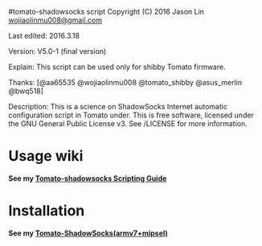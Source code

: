 #tomato-shadowsocks script
Copyright (C) 2016 Jason Lin <wojiaolinmu008@gmail.com>
 
Last edited: 2016.3.18

Version: V5.0-1 (final version)

Explain: This script can be used only for shibby Tomato firmware.

Thanks: [@aa65535 @wojiaolinmu008 @tomato_shibby @asus_merlin @bwq518]

Description: This is a science on ShadowSocks Internet automatic configuration script in Tomato under.
This is free software, licensed under the GNU General Public License v3.
See /LICENSE for more information.

# Usage wiki
**See my [Tomato-shadowsocks Scripting Guide](http://www.router008.com/2016/02/14/Tomato-shadowsocks-Scripting-Guide/)**

# Installation
**See my [Tomato-ShadowSocks(armv7+mipsel)](http://www.router008.com/2016/02/03/Tomato-ShadowSocks/)**
